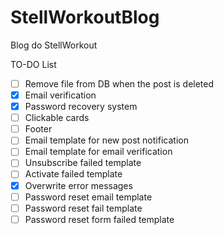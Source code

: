 # StellWorkoutBlog
Blog do StellWorkout

TO-DO List

- [ ] Remove file from DB when the post is deleted
- [x] Email verification
- [x] Password recovery system
- [ ] Clickable cards
- [ ] Footer
- [ ] Email template for new post notification
- [ ] Email template for email verification
- [ ] Unsubscribe failed template
- [ ] Activate failed template
- [x] Overwrite error messages
- [ ] Password reset email template
- [ ] Password reset fail template
- [ ] Password reset form failed template